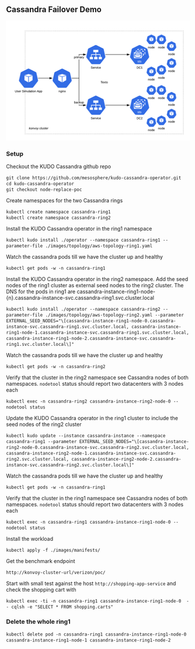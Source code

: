 
## Cassandra Failover Demo

![failover](./resources/poc-diagram.png) 



### Setup

Checkout the KUDO Cassandra github repo
```
git clone https://github.com/mesosphere/kudo-cassandra-operator.git 
cd kudo-cassandra-operator
git checkout node-replace-poc
```

Create namespaces for the two Cassandra rings

```
kubectl create namespace cassandra-ring1
kubectl create namespace cassandra-ring2
```

Install the KUDO Cassandra operator in the ring1 namespace

```
kubectl kudo install ./operator --namespace cassandra-ring1 --parameter-file ./images/topology/aws-topology-ring1.yaml
```

Watch the cassandra pods till we have the cluster up and healthy

```
kubectl get pods -w -n cassandra-ring1
```

Install the KUDO Cassandra operator in the ring2 namespace. Add the seed nodes of the ring1 cluster as external seed nodes to the ring2 cluster.
The DNS for the pods in ring1 are cassandra-instance-ring1-node-{n}.cassandra-instance-svc.cassandra-ring1.svc.cluster.local

```
kubectl kudo install ./operator --namespace cassandra-ring2 --parameter-file ./images/topology/aws-topology-ring2.yaml --parameter EXTERNAL_SEED_NODES="\[cassandra-instance-ring1-node-0.cassandra-instance-svc.cassandra-ring1.svc.cluster.local, cassandra-instance-ring1-node-1.cassandra-instance-svc.cassandra-ring1.svc.cluster.local, cassandra-instance-ring1-node-2.cassandra-instance-svc.cassandra-ring1.svc.cluster.local\]"
```

Watch the cassandra pods till we have the cluster up and healthy

```
kubectl get pods -w -n cassandra-ring2
```

Verify that the cluster in the ring2 namespace see Cassandra nodes of both namespaces. `nodetool` status should report two datacenters with 3 nodes each

```
kubectl exec -n cassandra-ring2 cassandra-instance-ring2-node-0 -- nodetool status
```

Update the KUDO Cassandra operator in the ring1 cluster to include the seed nodes of the ring2 cluster

```
kubectl kudo update --instance cassandra-instance --namespace cassandra-ring1 --parameter EXTERNAL_SEED_NODES="\[cassandra-instance-ring2-node-0.cassandra-instance-svc.cassandra-ring2.svc.cluster.local, cassandra-instance-ring2-node-1.cassandra-instance-svc.cassandra-ring2.svc.cluster.local, cassandra-instance-ring2-node-2.cassandra-instance-svc.cassandra-ring2.svc.cluster.local\]"
```

Watch the cassandra pods till we have the cluster up and healthy

```
kubectl get pods -w -n cassandra-ring1
```

Verify that the cluster in the ring1 namespace see Cassandra nodes of both namespaces. `nodetool` status should report two datacenters with 3 nodes each

```
kubectl exec -n cassandra-ring1 cassandra-instance-ring1-node-0 -- nodetool status
```

Install the workload

```
kubectl apply -f ./images/manifests/
```

Get the benchmark endpoint

```
http://konvoy-cluster-url/verizon/poc/
```

Start with small test against the host `http://shopping-app-service` and check the shopping cart with 

```
kubectl exec -ti -n cassandra-ring1 cassandra-instance-ring1-node-0  -- cqlsh -e "SELECT * FROM shopping.carts"
```

### Delete the whole ring1

```
kubectl delete pod -n cassandra-ring1 cassandra-instance-ring1-node-0 cassandra-instance-ring1-node-1 cassandra-instance-ring1-node-2
```

